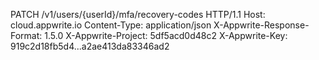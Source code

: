 PATCH /v1/users/{userId}/mfa/recovery-codes HTTP/1.1
Host: cloud.appwrite.io
Content-Type: application/json
X-Appwrite-Response-Format: 1.5.0
X-Appwrite-Project: 5df5acd0d48c2
X-Appwrite-Key: 919c2d18fb5d4...a2ae413da83346ad2

